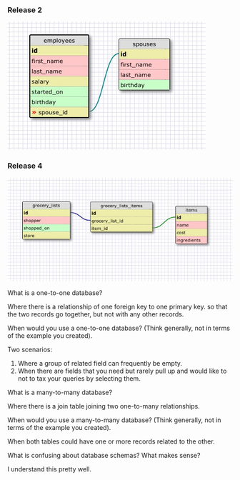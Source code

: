 ### Release 2
![Spouses Schema](imgs/spouses_schema.jpg)

### Release 4
![Grocery Lists Schema](imgs/grocery_lists_schema.jpg)

What is a one-to-one database?

Where there is a relationship of one foreign key to one primary key. so that the two records go together, but not with any other records.

When would you use a one-to-one database? (Think generally, not in terms of the example you created).

Two scenarios:
1. Where a group of related field can frequently be empty.
2. When there are fields that you need but rarely pull up and would like to not to tax your queries by selecting them.

What is a many-to-many database?

Where there is a join table joining two one-to-many relationships.

When would you use a many-to-many database? (Think generally, not in terms of the example you created).

When both tables could have one or more records related to the other.

What is confusing about database schemas? What makes sense?

I understand this pretty well.